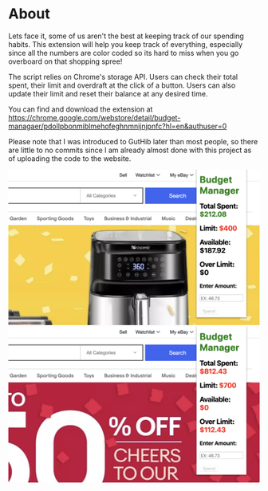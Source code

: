 # About
Lets face it, some of us aren't the best at keeping track of our spending habits. This extension will help you keep track of everything, especially since all the numbers are color coded so its hard to miss when you go overboard on that shopping spree!

The script relies on Chrome's storage API. Users can check their total spent, their limit and overdraft at the click of a button. Users can also update their limit and reset their balance at any desired time. 
 
You can find and download the extension at https://chrome.google.com/webstore/detail/budget-managaer/pdollpbonmiblmehofeghnmnijnjpnfc?hl=en&authuser=0

Please note that I was introduced to GutHib later than most people, so there are little to no commits since I am already almost done with this project as of uploading the code to the website.

![](readme%20images/yellow.png)
![](readme%20images/red.png)
